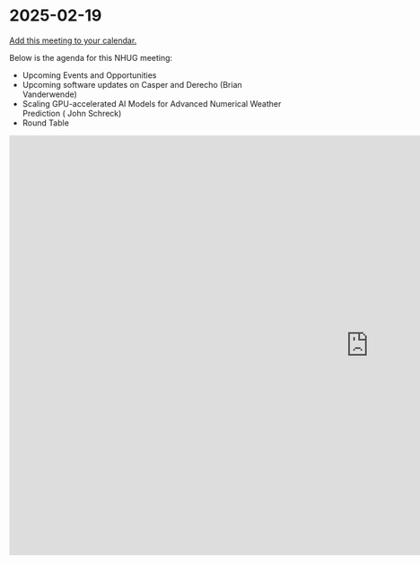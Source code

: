 # 2025-02-19

[Add this meeting to your calendar.](https://calendar.google.com/calendar/event?action=TEMPLATE&tmeid=MmkyYnFmN2ZjZ21sODA5cGVldGdscWJkbTZfMjAyNTAyMThUMjAwMDAwWiBjX2RjMGMwZGU5ZmYxNTk2OWQ5Y2Y0ODQ4ODkyMTI0NDkyNzQ2ZDM0MzYxNDEzYWZhNzNkNTQ0YzAwMzhiZWIyZTZAZw&tmsrc=c_dc0c0de9ff15969d9cf4848892124492746d34361413afa73d544c0038beb2e6%40group.calendar.google.com)
    

Below is the agenda for this NHUG meeting:

* Upcoming Events and Opportunities
* Upcoming software updates on Casper and Derecho (Brian Vanderwende)
* Scaling GPU-accelerated AI Models for Advanced Numerical Weather Prediction ( John Schreck)
* Round Table


<iframe src="https://docs.google.com/presentation/d/e/2PACX-1vRejh5wxwKGOEs7lTHGOgnYke2Lxb1sdq9SptRKInSTVzZtZ-PhBQ50yzeWgTX9ZTcEZ09qA1ISYacy/embed?start=true&loop=false&delayms=3000" frameborder="0" width="1280" height="749" allowfullscreen="true" mozallowfullscreen="true" webkitallowfullscreen="true"></iframe>